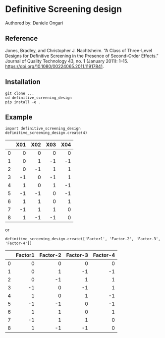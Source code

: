 # Definitive Screening design

Authored by: Daniele Ongari

## Reference

Jones, Bradley, and Christopher J. Nachtsheim. “A Class of Three-Level Designs for Definitive Screening in the Presence of Second-Order Effects.” Journal of Quality Technology 43, no. 1 (January 2011): 1–15. https://doi.org/10.1080/00224065.2011.11917841.

## Installation
```
git clone ...
cd definitive_screening_design
pip install -e .
```

## Example

```
import definitive_screening_design
definitive_screening_design.create(4)
```
|    |   X01 |   X02 |   X03 |   X04 |
|---:|------:|------:|------:|------:|
|  0 |     0 |     0 |     0 |     0 |
|  1 |     0 |     1 |    -1 |    -1 |
|  2 |     0 |    -1 |     1 |     1 |
|  3 |    -1 |     0 |    -1 |     1 |
|  4 |     1 |     0 |     1 |    -1 |
|  5 |    -1 |    -1 |     0 |    -1 |
|  6 |     1 |     1 |     0 |     1 |
|  7 |    -1 |     1 |     1 |     0 |
|  8 |     1 |    -1 |    -1 |     0 |

or 

```
definitive_screening_design.create(['Factor1', 'Factor-2', 'Factor-3', 'Factor-4'])
```
|    |   Factor1 |   Factor-2 |   Factor-3 |   Factor-4 |
|---:|----------:|-----------:|-----------:|-----------:|
|  0 |         0 |          0 |          0 |          0 |
|  1 |         0 |          1 |         -1 |         -1 |
|  2 |         0 |         -1 |          1 |          1 |
|  3 |        -1 |          0 |         -1 |          1 |
|  4 |         1 |          0 |          1 |         -1 |
|  5 |        -1 |         -1 |          0 |         -1 |
|  6 |         1 |          1 |          0 |          1 |
|  7 |        -1 |          1 |          1 |          0 |
|  8 |         1 |         -1 |         -1 |          0 |
